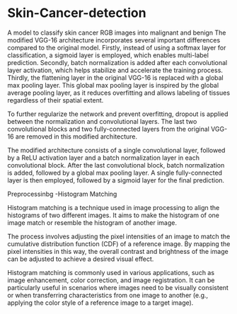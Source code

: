 # Skin-Cancer-detection
A model to classify skin cancer RGB images into malignant and benign
The modified VGG-16 architecture incorporates several important differences compared to the original model. Firstly, instead of using a softmax layer for classification, a sigmoid layer is employed, which enables multi-label prediction. Secondly, batch normalization is added after each convolutional layer activation, which helps stabilize and accelerate the training process. Thirdly, the flattening layer in the original VGG-16 is replaced with a global max pooling layer. This global max pooling layer is inspired by the global average pooling layer, as it reduces overfitting and allows labeling of tissues regardless of their spatial extent.

To further regularize the network and prevent overfitting, dropout is applied between the normalization and convolutional layers. The last two convolutional blocks and two fully-connected layers from the original VGG-16 are removed in this modified architecture.

The modified architecture consists of a single convolutional layer, followed by a ReLU activation layer and a batch normalization layer in each convolutional block. After the last convolutional block, batch normalization is added, followed by a global max pooling layer. A single fully-connected layer is then employed, followed by a sigmoid layer for the final prediction.

Preprocessinbg -Histogram Matching

Histogram matching is a technique used in image processing to align the histograms of two different images. It aims to make the histogram of one image match or resemble the histogram of another image.

The process involves adjusting the pixel intensities of an image to match the cumulative distribution function (CDF) of a reference image. By mapping the pixel intensities in this way, the overall contrast and brightness of the image can be adjusted to achieve a desired visual effect.

Histogram matching is commonly used in various applications, such as image enhancement, color correction, and image registration. It can be particularly useful in scenarios where images need to be visually consistent or when transferring characteristics from one image to another (e.g., applying the color style of a reference image to a target image).
